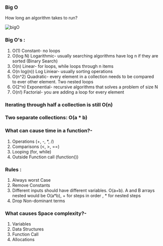 ### Big O

How long an algorithm takes to run?

![bigO](img/bigO.png)

### Big O's :

1. O(1) Constant- no loops
2. O(log N) Logarithmic- usually searching algorithms have log n if they are sorted (Binary Search)
3. O(n) Linear- for loops, while loops through n items
4. O(n log(n)) Log Liniear- usually sorting operations
5. O(n^2) Quadratic- every element in a collection needs to be compared to ever other element. Two nested loops
6. O(2^n) Exponential- recursive algorithms that solves a problem of size N
7. O(n!) Factorial- you are adding a loop for every element

### Iterating through half a collection is still O(n)

### Two separate collections: O(a \* b)

### What can cause time in a function?-

1. Operations (+, -, \*, /)
2. Comparisons (<, >, ==)
3. Looping (for, while)
4. Outside Function call (function())

### Rules :

1. Always worst Case
2. Remove Constants
3. Different inputs should have different variables. O(a+b). A and B arrays nested would be O(a\*b), + for steps in order , \* for nested steps
4. Drop Non-dominant terms

### What causes Space complexity?-

1. Variables
2. Data Structures
3. Function Call
4. Allocations

